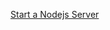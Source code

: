 <a href="https://www.freecodecamp.com/challenges/start-a-nodejs-server" target="_blank">Start a Nodejs Server</a>
